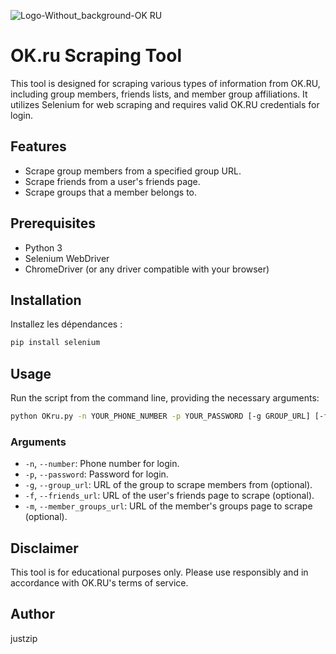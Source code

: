 ![Logo-Without_background-OK RU](https://github.com/justzip/OK.ru/assets/146394163/ee33f746-45a4-444d-ab3a-9583d35471f6)

# OK.ru Scraping Tool
This tool is designed for scraping various types of information from OK.RU, including group members, friends lists, and member group affiliations. It utilizes Selenium for web scraping and requires valid OK.RU credentials for login.

## Features

- Scrape group members from a specified group URL.
- Scrape friends from a user's friends page.
- Scrape groups that a member belongs to.

## Prerequisites

- Python 3
- Selenium WebDriver
- ChromeDriver (or any driver compatible with your browser)

## Installation

Installez les dépendances :

   ```bash
   pip install selenium
   ```

## Usage

Run the script from the command line, providing the necessary arguments:

   ```bash
   python OKru.py -n YOUR_PHONE_NUMBER -p YOUR_PASSWORD [-g GROUP_URL] [-f FRIENDS_URL] [-m MEMBER_GROUPS_URL]
   ```


### Arguments

- `-n`, `--number`: Phone number for login.
- `-p`, `--password`: Password for login.
- `-g`, `--group_url`: URL of the group to scrape members from (optional).
- `-f`, `--friends_url`: URL of the user's friends page to scrape (optional).
- `-m`, `--member_groups_url`: URL of the member's groups page to scrape (optional).

## Disclaimer

This tool is for educational purposes only. Please use responsibly and in accordance with OK.RU's terms of service.


## Author

justzip
